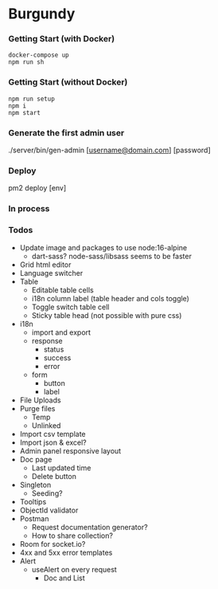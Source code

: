 # Burgundy

### Getting Start (with Docker)
```shell
docker-compose up
npm run sh
```

### Getting Start (without Docker)
```shell
npm run setup
npm i
npm start
```

### Generate the first admin user
./server/bin/gen-admin [username@domain.com] [password]

### Deploy
pm2 deploy [env]

### In process


### Todos
- Update image and packages to use node:16-alpine
  - dart-sass? node-sass/libsass seems to be faster
- Grid html editor
- Language switcher
- Table
  - Editable table cells
  - i18n column label (table header and cols toggle)
  - Toggle switch table cell
  - Sticky table head (not possible with pure css)
- i18n
  - import and export
  - response
    - status
    - success
    - error
  - form
    - button
    - label
- File Uploads
- Purge files
  - Temp
  - Unlinked
- Import csv template
- Import json & excel?
- Admin panel responsive layout
- Doc page
  - Last updated time
  - Delete button
- Singleton
  - Seeding?
- Tooltips
- ObjectId validator
- Postman
  - Request documentation generator?
  - How to share collection?
- Room for socket.io?
- 4xx and 5xx error templates
- Alert
  - useAlert on every request
    - Doc and List